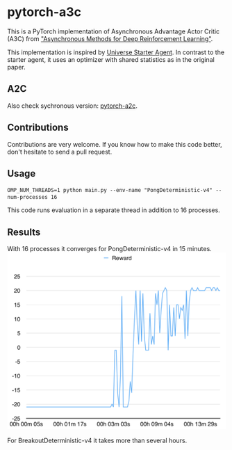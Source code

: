 # pytorch-a3c

This is a PyTorch implementation of Asynchronous Advantage Actor Critic (A3C) from ["Asynchronous Methods for Deep Reinforcement Learning"](https://arxiv.org/pdf/1602.01783v1.pdf).

This implementation is inspired by [Universe Starter Agent](https://github.com/openai/universe-starter-agent).
In contrast to the starter agent, it uses an optimizer with shared statistics as in the original paper.

## A2C

Also check sychronous version: [pytorch-a2c](https://github.com/ikostrikov/pytorch-a2c).

## Contributions

Contributions are very welcome. If you know how to make this code better, don't hesitate to send a pull request.

## Usage
```
OMP_NUM_THREADS=1 python main.py --env-name "PongDeterministic-v4" --num-processes 16
```

This code runs evaluation in a separate thread in addition to 16 processes.

## Results

With 16 processes it converges for PongDeterministic-v4 in 15 minutes.
![PongDeterministic-v4](images/PongReward.png)

For BreakoutDeterministic-v4 it takes more than several hours.
